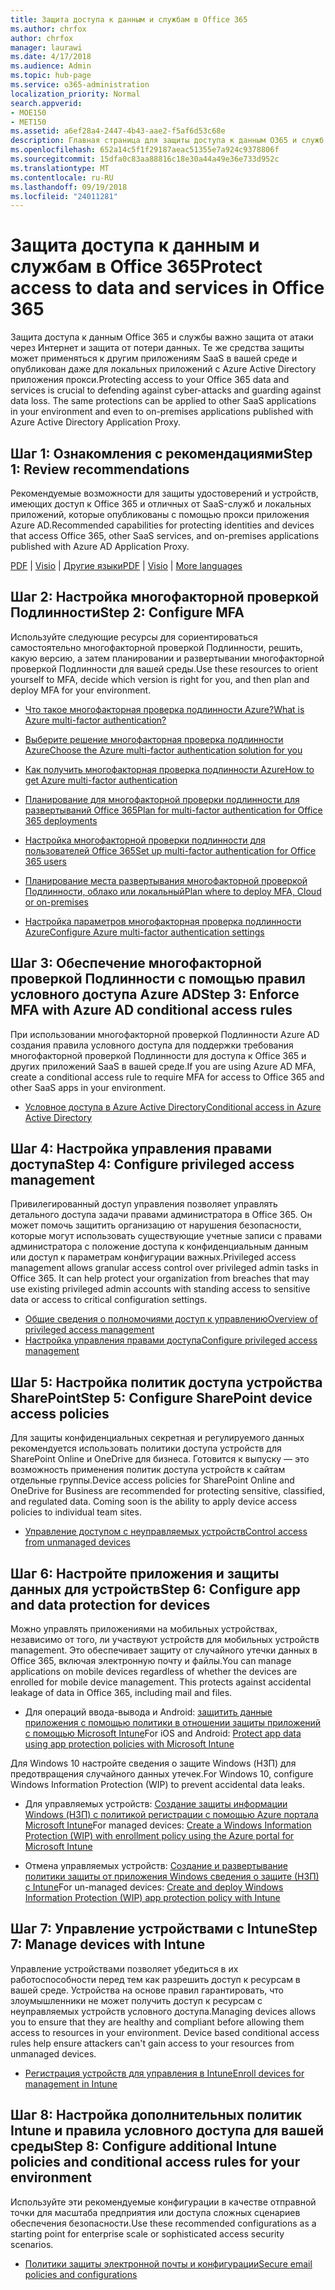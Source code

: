 ```yaml
---
title: Защита доступа к данным и службам в Office 365
ms.author: chrfox
author: chrfox
manager: laurawi
ms.date: 4/17/2018
ms.audience: Admin
ms.topic: hub-page
ms.service: o365-administration
localization_priority: Normal
search.appverid:
- MOE150
- MET150
ms.assetid: a6ef28a4-2447-4b43-aae2-f5af6d53c68e
description: Главная страница для защиты доступа к данным O365 и служб
ms.openlocfilehash: 652a14c5f1f29187aeac51355e7a924c9378806f
ms.sourcegitcommit: 15dfa0c83aa88816c18e30a44a49e36e733d952c
ms.translationtype: MT
ms.contentlocale: ru-RU
ms.lasthandoff: 09/19/2018
ms.locfileid: "24011281"
---
```

# <a name="protect-access-to-data-and-services-in-office-365"></a><span data-ttu-id="f857e-103">Защита доступа к данным и службам в Office 365</span><span class="sxs-lookup"><span data-stu-id="f857e-103">Protect access to data and services in Office 365</span></span>

<span data-ttu-id="f857e-p101">Защита доступа к данным Office 365 и службы важно защита от атаки через Интернет и защита от потери данных. Те же средства защиты может применяться к другим приложениям SaaS в вашей среде и опубликован даже для локальных приложений с Azure Active Directory приложения прокси.</span><span class="sxs-lookup"><span data-stu-id="f857e-p101">Protecting access to your Office 365 data and services is crucial to defending against cyber-attacks and guarding against data loss. The same protections can be applied to other SaaS applications in your environment and even to on-premises applications published with Azure Active Directory Application Proxy.</span></span>
  
## <a name="step-1-review-recommendations"></a><span data-ttu-id="f857e-106">Шаг 1: Ознакомления с рекомендациями</span><span class="sxs-lookup"><span data-stu-id="f857e-106">Step 1: Review recommendations</span></span>

<span data-ttu-id="f857e-107">Рекомендуемые возможности для защиты удостоверений и устройств, имеющих доступ к Office 365 и отличных от SaaS-служб и локальных приложений, которые опубликованы с помощью прокси приложения Azure AD.</span><span class="sxs-lookup"><span data-stu-id="f857e-107">Recommended capabilities for protecting identities and devices that access Office 365, other SaaS services, and on-premises applications published with Azure AD Application Proxy.</span></span>
  
<span data-ttu-id="f857e-108">[PDF](https://go.microsoft.com/fwlink/p/?linkid=841656) | [Visio](https://go.microsoft.com/fwlink/p/?linkid=841657) | [Другие языки](https://www.microsoft.com/download/details.aspx?id=55032)</span><span class="sxs-lookup"><span data-stu-id="f857e-108">[PDF](https://go.microsoft.com/fwlink/p/?linkid=841656) | [Visio](https://go.microsoft.com/fwlink/p/?linkid=841657) | [More languages](https://www.microsoft.com/download/details.aspx?id=55032)</span></span>
  
## <a name="step-2-configure-mfa"></a><span data-ttu-id="f857e-109">Шаг 2: Настройка многофакторной проверкой Подлинности</span><span class="sxs-lookup"><span data-stu-id="f857e-109">Step 2: Configure MFA</span></span>

<span data-ttu-id="f857e-110">Используйте следующие ресурсы для сориентироваться самостоятельно многофакторной проверкой Подлинности, решить, какую версию, а затем планировании и развертывании многофакторной проверкой Подлинности для вашей среды.</span><span class="sxs-lookup"><span data-stu-id="f857e-110">Use these resources to orient yourself to MFA, decide which version is right for you, and then plan and deploy MFA for your environment.</span></span>
  
- [<span data-ttu-id="f857e-111">Что такое многофакторная проверка подлинности Azure?</span><span class="sxs-lookup"><span data-stu-id="f857e-111">What is Azure multi-factor authentication?</span></span>](https://docs.microsoft.com/azure/multi-factor-authentication/multi-factor-authentication)
    
- [<span data-ttu-id="f857e-112">Выберите решение многофакторная проверка подлинности Azure</span><span class="sxs-lookup"><span data-stu-id="f857e-112">Choose the Azure multi-factor authentication solution for you</span></span>](https://docs.microsoft.com/azure/multi-factor-authentication/multi-factor-authentication-get-started)
    
- [<span data-ttu-id="f857e-113">Как получить многофакторная проверка подлинности Azure</span><span class="sxs-lookup"><span data-stu-id="f857e-113">How to get Azure multi-factor authentication</span></span>](https://docs.microsoft.com/azure/multi-factor-authentication/multi-factor-authentication-versions-plans)
    
- [<span data-ttu-id="f857e-114">Планирование для многофакторной проверки подлинности для развертываний Office 365</span><span class="sxs-lookup"><span data-stu-id="f857e-114">Plan for multi-factor authentication for Office 365 deployments</span></span>](https://support.office.com/article/043807b2-21db-4d5c-b430-c8a6dee0e6ba)
    
- [<span data-ttu-id="f857e-115">Настройка многофакторной проверки подлинности для пользователей Office 365</span><span class="sxs-lookup"><span data-stu-id="f857e-115">Set up multi-factor authentication for Office 365 users</span></span>](https://support.office.com/article/8f0454b2-f51a-4d9c-bcde-2c48e41621c6)
    
- [<span data-ttu-id="f857e-116">Планирование места развертывания многофакторной проверкой Подлинности, облако или локальный</span><span class="sxs-lookup"><span data-stu-id="f857e-116">Plan where to deploy MFA, Cloud or on-premises</span></span>](https://docs.microsoft.com/azure/multi-factor-authentication/multi-factor-authentication-get-started)
    
- [<span data-ttu-id="f857e-117">Настройка параметров многофакторная проверка подлинности Azure</span><span class="sxs-lookup"><span data-stu-id="f857e-117">Configure Azure multi-factor authentication settings</span></span>](https://docs.microsoft.com/azure/multi-factor-authentication/multi-factor-authentication-whats-next)
    
## <a name="step-3-enforce-mfa-with-azure-ad-conditional-access-rules"></a><span data-ttu-id="f857e-118">Шаг 3: Обеспечение многофакторной проверкой Подлинности с помощью правил условного доступа Azure AD</span><span class="sxs-lookup"><span data-stu-id="f857e-118">Step 3: Enforce MFA with Azure AD conditional access rules</span></span>

<span data-ttu-id="f857e-119">При использовании многофакторной проверкой Подлинности Azure AD создания правила условного доступа для поддержки требования многофакторной проверкой Подлинности для доступа к Office 365 и других приложений SaaS в вашей среде.</span><span class="sxs-lookup"><span data-stu-id="f857e-119">If you are using Azure AD MFA, create a conditional access rule to require MFA for access to Office 365 and other SaaS apps in your environment.</span></span>
  
- [<span data-ttu-id="f857e-120">Условное доступа в Azure Active Directory</span><span class="sxs-lookup"><span data-stu-id="f857e-120">Conditional access in Azure Active Directory</span></span>](https://docs.microsoft.com/azure/active-directory/active-directory-conditional-access-azure-portal)
    
## <a name="step-4-configure-privileged-access-management"></a><span data-ttu-id="f857e-121">Шаг 4: Настройка управления правами доступа</span><span class="sxs-lookup"><span data-stu-id="f857e-121">Step 4: Configure privileged access management</span></span>

<span data-ttu-id="f857e-p102">Привилегированный доступ управления позволяет управлять детального доступа задачи правами администратора в Office 365.  Он может помочь защитить организацию от нарушения безопасности, которые могут использовать существующие учетные записи с правами администратора с положение доступа к конфиденциальным данным или доступ к параметрам конфигурации важных.</span><span class="sxs-lookup"><span data-stu-id="f857e-p102">Privileged access management allows granular access control over privileged admin tasks in Office 365.  It can help protect your organization from breaches that may use existing privileged admin accounts with standing access to sensitive data or access to critical configuration settings.</span></span>

- [<span data-ttu-id="f857e-124">Общие сведения о полномочиями доступ к управлению</span><span class="sxs-lookup"><span data-stu-id="f857e-124">Overview of privileged access management</span></span>](privileged-access-management-overview.md)
- [<span data-ttu-id="f857e-125">Настройка управления правами доступа</span><span class="sxs-lookup"><span data-stu-id="f857e-125">Configure privileged access management</span></span>](privileged-access-management-configuration.md)

## <a name="step-5-configure-sharepoint-device-access-policies"></a><span data-ttu-id="f857e-126">Шаг 5: Настройка политик доступа устройства SharePoint</span><span class="sxs-lookup"><span data-stu-id="f857e-126">Step 5: Configure SharePoint device access policies</span></span>

<span data-ttu-id="f857e-p103">Для защиты конфиденциальных секретная и регулируемого данных рекомендуется использовать политики доступа устройств для SharePoint Online и OneDrive для бизнеса. Готовится к выпуску — это возможность применения политик доступа устройств к сайтам отдельные группы.</span><span class="sxs-lookup"><span data-stu-id="f857e-p103">Device access policies for SharePoint Online and OneDrive for Business are recommended for protecting sensitive, classified, and regulated data. Coming soon is the ability to apply device access policies to individual team sites.</span></span>
  
- [<span data-ttu-id="f857e-129">Управление доступом с неуправляемых устройств</span><span class="sxs-lookup"><span data-stu-id="f857e-129">Control access from unmanaged devices</span></span>](https://support.office.com/article/Control-access-from-unmanaged-devices-5ae550c4-bd20-4257-847b-5c20fb053622?ui=en-US&amp;rs=en-US&amp;ad=US)
    
## <a name="step-6-configure-app-and-data-protection-for-devices"></a><span data-ttu-id="f857e-130">Шаг 6: Настройте приложения и защиты данных для устройств</span><span class="sxs-lookup"><span data-stu-id="f857e-130">Step 6: Configure app and data protection for devices</span></span>

<span data-ttu-id="f857e-p104">Можно управлять приложениями на мобильных устройствах, независимо от того, ли участвуют устройств для мобильных устройств management. Это обеспечивает защиту от случайного утечки данных в Office 365, включая электронную почту и файлы.</span><span class="sxs-lookup"><span data-stu-id="f857e-p104">You can manage applications on mobile devices regardless of whether the devices are enrolled for mobile device management. This protects against accidental leakage of data in Office 365, including mail and files.</span></span>
  
- <span data-ttu-id="f857e-133">Для операций ввода-вывода и Android: [защитить данные приложения с помощью политики в отношении защиты приложений с помощью Microsoft Intune](https://docs.microsoft.com/intune-classic/deploy-use/protect-app-data-using-mobile-app-management-policies-with-microsoft-intune)</span><span class="sxs-lookup"><span data-stu-id="f857e-133">For iOS and Android: [Protect app data using app protection policies with Microsoft Intune](https://docs.microsoft.com/intune-classic/deploy-use/protect-app-data-using-mobile-app-management-policies-with-microsoft-intune)</span></span>
    
<span data-ttu-id="f857e-134">Для Windows 10 настройте сведения о защите Windows (НЗП) для предотвращения случайного данных утечек.</span><span class="sxs-lookup"><span data-stu-id="f857e-134">For Windows 10, configure Windows Information Protection (WIP) to prevent accidental data leaks.</span></span>
  
- <span data-ttu-id="f857e-135">Для управляемых устройств: [Создание защиты информации Windows (НЗП) с политикой регистрации с помощью Azure портала Microsoft Intune](https://docs.microsoft.com/windows/threat-protection/windows-information-protection/create-wip-policy-using-intune-azure)</span><span class="sxs-lookup"><span data-stu-id="f857e-135">For managed devices: [Create a Windows Information Protection (WIP) with enrollment policy using the Azure portal for Microsoft Intune](https://docs.microsoft.com/windows/threat-protection/windows-information-protection/create-wip-policy-using-intune-azure)</span></span>
    
- <span data-ttu-id="f857e-136">Отмена управляемых устройств: [Создание и развертывание политики защиты от приложения Windows сведения о защите (НЗП) с Intune](https://docs.microsoft.com/intune/windows-information-protection-policy-create)</span><span class="sxs-lookup"><span data-stu-id="f857e-136">For un-managed devices: [Create and deploy Windows Information Protection (WIP) app protection policy with Intune](https://docs.microsoft.com/intune/windows-information-protection-policy-create)</span></span>
    
## <a name="step-7-manage-devices-with-intune"></a><span data-ttu-id="f857e-137">Шаг 7: Управление устройствами с Intune</span><span class="sxs-lookup"><span data-stu-id="f857e-137">Step 7: Manage devices with Intune</span></span>

<span data-ttu-id="f857e-p105">Управление устройствами позволяет убедиться в их работоспособности перед тем как разрешить доступ к ресурсам в вашей среде. Устройства на основе правил гарантировать, что злоумышленники не может получить доступ к ресурсам с неуправляемых устройств условного доступа.</span><span class="sxs-lookup"><span data-stu-id="f857e-p105">Managing devices allows you to ensure that they are healthy and compliant before allowing them access to resources in your environment. Device based conditional access rules help ensure attackers can't gain access to your resources from unmanaged devices.</span></span>
  
- [<span data-ttu-id="f857e-140">Регистрация устройств для управления в Intune</span><span class="sxs-lookup"><span data-stu-id="f857e-140">Enroll devices for management in Intune</span></span>](https://docs.microsoft.com/intune-classic/deploy-use/enroll-devices-in-microsoft-intune)
    
## <a name="step-8-configure-additional-intune-policies-and-conditional-access-rules-for-your-environment"></a><span data-ttu-id="f857e-141">Шаг 8: Настройка дополнительных политик Intune и правила условного доступа для вашей среды</span><span class="sxs-lookup"><span data-stu-id="f857e-141">Step 8: Configure additional Intune policies and conditional access rules for your environment</span></span>

<span data-ttu-id="f857e-142">Используйте эти рекомендуемые конфигурации в качестве отправной точки для масштаба предприятия или доступа сложных сценариев обеспечения безопасности.</span><span class="sxs-lookup"><span data-stu-id="f857e-142">Use these recommended configurations as a starting point for enterprise scale or sophisticated access security scenarios.</span></span>
  
- [<span data-ttu-id="f857e-143">Политики защиты электронной почты и конфигурации</span><span class="sxs-lookup"><span data-stu-id="f857e-143">Secure email policies and configurations</span></span>](https://docs.microsoft.com/azure/active-directory/secure-email-introduction)
    

